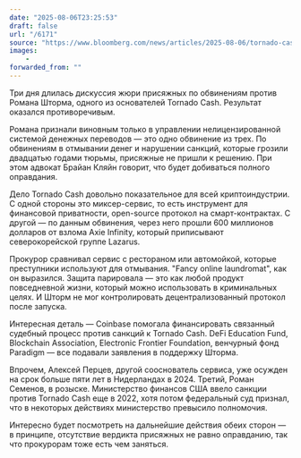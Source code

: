 ```yaml
---
date: "2025-08-06T23:25:53"
draft: false
url: "/6171"
source: "https://www.bloomberg.com/news/articles/2025-08-06/tornado-cash-co-founder-storm-guilty-in-crypto-laundering-case"
images:
    -
forwarded_from: ""
---
```


Три дня длилась дискуссия жюри присяжных по обвинениям против Романа Шторма, одного из основателей Tornado Cash. Результат оказался противоречивым. 

Романа признали виновным только в управлении нелицензированной системой денежных переводов — это одно обвинение из трех. По обвинениям в отмывании денег и нарушении санкций, которые грозили двадцатью годами тюрьмы, присяжные не пришли к решению. При этом адвокат Брайан Кляйн говорит, что будет добиваться полного оправдания.

Дело Tornado Cash довольно показательное для всей криптоиндустрии. С одной стороны это миксер-сервис, то есть инструмент для финансовой приватности, open-source протокол на смарт-контрактах. С другой — по данным обвинения, через него прошли 600 миллионов долларов от взлома Axie Infinity, который приписывают северокорейской группе Lazarus.

Прокурор сравнивал сервис с рестораном или автомойкой, которые преступники используют для отмывания. "Fancy online laundromat", как он выразился. Защита парировала — это как любой продукт повседневной жизни, который можно использовать в криминальных целях. И Шторм не мог контролировать децентрализованный протокол после запуска.

Интересная деталь — Coinbase помогала финансировать связанный судебный процесс против санкций к Tornado Cash. DeFi Education Fund, Blockchain Association, Electronic Frontier Foundation, венчурный фонд Paradigm — все подавали заявления в поддержку Шторма.

Впрочем, Алексей Перцев, другой сооснователь сервиса, уже осужден на срок больше пяти лет в Нидерландах в 2024. Третий, Роман Семенов, в розыске. Министерство финансов США ввело санкции против Tornado Cash еще в 2022, хотя потом федеральный суд признал, что в некоторых действиях министерство превысило полномочия.

Интересно будет посмотреть на дальнейшие действия обеих сторон — в принципе, отсутствие вердикта присяжных не равно оправданию, так что прокурорам тоже есть чем заняться.
